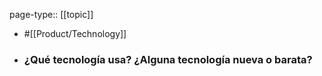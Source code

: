 page-type:: [[topic]]

- #[[Product/Technology]]

- ### ¿Qué tecnología usa? ¿Alguna tecnología nueva o barata?



